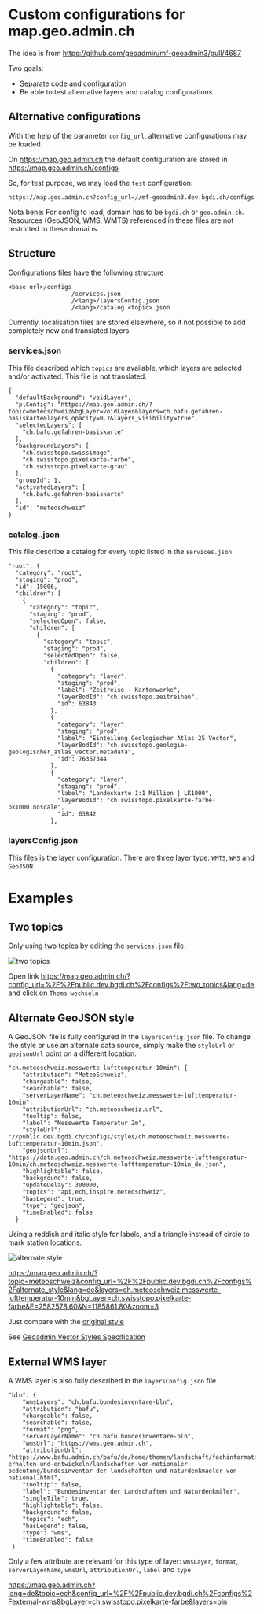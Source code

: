 Custom configurations for map.geo.admin.ch 
==========================================

The idea is from https://github.com/geoadmin/mf-geoadmin3/pull/4687

Two goals:

- Separate code and configuration
- Be able to test alternative layers and catalog configurations.


## Alternative configurations

With the help of the parameter `config_url`, alternative configurations may be loaded.

On https://map.geo.admin.ch the default configuration are stored in https://map.geo.admin.ch/configs

So, for test purpose, we may load the `test` configuration:

    https://map.geo.admin.ch?config_url=//mf-geoadmin3.dev.bgdi.ch/configs

Nota bene:
   For config to load, domain has to be `bgdi.ch` or `geo.admin.ch`. Resources 
   (GeoJSON, WMS, WMTS) referenced in these files are not restricted to these domains.


## Structure

Configurations files have the following structure

    <base url>/configs
                      /services.json
                      /<lang>/layersConfig.json
                      /<lang>/catalog.<topic>.json
    

Currently, localisation files are stored elsewhere, so it not possible to add completely new and translated layers.


### services.json

This file described which `topics` are available, which layers are selected and/or activated. This file is not translated.

    {
      "defaultBackground": "voidLayer",
      "plConfig": "https://map.geo.admin.ch/?topic=meteoschweiz&bgLayer=voidLayer&layers=ch.bafu.gefahren-basiskarte&layers_opacity=0.7&layers_visibility=true",
      "selectedLayers": [
        "ch.bafu.gefahren-basiskarte"
      ],
      "backgroundLayers": [
        "ch.swisstopo.swissimage",
        "ch.swisstopo.pixelkarte-farbe",
        "ch.swisstopo.pixelkarte-grau"
      ],
      "groupId": 1,
      "activatedLayers": [
        "ch.bafu.gefahren-basiskarte"
      ],
      "id": "meteoschweiz"
    }

### catalog.<topic>.json

This file describe a catalog for every topic listed in the `services.json` 

    "root": {
      "category": "root",
      "staging": "prod",
      "id": 15006,
      "children": [
        {
          "category": "topic",
          "staging": "prod",
          "selectedOpen": false,
          "children": [
            {
              "category": "topic",
              "staging": "prod",
              "selectedOpen": false,
              "children": [
                {
                  "category": "layer",
                  "staging": "prod",
                  "label": "Zeitreise - Kartenwerke",
                  "layerBodId": "ch.swisstopo.zeitreihen",
                  "id": 63843
                },
                {
                  "category": "layer",
                  "staging": "prod",
                  "label": "Einteilung Geologischer Atlas 25 Vector",
                  "layerBodId": "ch.swisstopo.geologie-geologischer_atlas_vector.metadata",
                  "id": 76357344
                },
                {
                  "category": "layer",
                  "staging": "prod",
                  "label": "Landeskarte 1:1 Million | LK1000",
                  "layerBodId": "ch.swisstopo.pixelkarte-farbe-pk1000.noscale",
                  "id": 63842
                },

### layersConfig.json

This files is the layer configuration. There are three layer type: `WMTS`, `WMS` and `GeoJSON`.

# Examples

## Two topics

Only using two topics by editing the `services.json` file.

![two topics](https://github.com/procrastinatio/geoadminch_configs/raw/master/images/two_topics.png "Only two topics")

Open link https://map.geo.admin.ch/?config_url=%2F%2Fpublic.dev.bgdi.ch%2Fconfigs%2Ftwo_topics&lang=de and click on `Thema wechseln`

## Alternate GeoJSON style

A GeoJSON file is fully configured in the `layersConfig.json` file. To change the style or use an alternate data source,
simply make the `styleUrl` or `geojsonUrl` point on a different location.


    "ch.meteoschweiz.messwerte-lufttemperatur-10min": {                                                                                                                                 
        "attribution": "MeteoSchweiz",
        "chargeable": false,
        "searchable": false,
        "serverLayerName": "ch.meteoschweiz.messwerte-lufttemperatur-10min",
        "attributionUrl": "ch.meteoschweiz.url",
        "tooltip": false,
        "label": "Messwerte Temperatur 2m",
        "styleUrl": "//public.dev.bgdi.ch/configs/styles/ch.meteoschweiz.messwerte-lufttemperatur-10min.json",
        "geojsonUrl": "https://data.geo.admin.ch/ch.meteoschweiz.messwerte-lufttemperatur-10min/ch.meteoschweiz.messwerte-lufttemperatur-10min_de.json",
        "highlightable": false,
        "background": false,
        "updateDelay": 300000,
        "topics": "api,ech,inspire,meteoschweiz",
        "hasLegend": true, 
        "type": "geojson",
        "timeEnabled": false 
      }

Using a reddish and italic style for labels, and a triangle instead of circle to mark station locations.

![alternate style](https://github.com/procrastinatio/geoadminch_configs/raw/master/images/meteo_alternate.png "Alternate geoJSON style")


https://map.geo.admin.ch/?topic=meteoschweiz&config_url=%2F%2Fpublic.dev.bgdi.ch%2Fconfigs%2Falternate_style&lang=de&layers=ch.meteoschweiz.messwerte-lufttemperatur-10min&bgLayer=ch.swisstopo.pixelkarte-farbe&E=2582578.60&N=1185861.80&zoom=3


Just compare with the [original style](https://map.geo.admin.ch/?topic=meteoschweiz&lang=de&layers=ch.meteoschweiz.messwerte-lufttemperatur-10min&bgLayer=ch.swisstopo.pixelkarte-farbe&E=2582506.29&N=1185883.68&zoom=3&catalogNodes=15046,15055)


See [Geoadmin Vector Styles Specification](https://github.com/geoadmin/mf-geoadmin3/blob/master/JSONSTYLES.md)


## External WMS layer

A WMS layer is also fully described in the `layersConfig.json` file

    "bln": {
        "wmsLayers": "ch.bafu.bundesinventare-bln",
        "attribution": "bafu",
        "chargeable": false,
        "searchable": false,
        "format": "png",
        "serverLayerName": "ch.bafu.bundesinventare-bln",
        "wmsUrl": "https://wms.geo.admin.ch",
        "attributionUrl": "https://www.bafu.admin.ch/bafu/de/home/themen/landschaft/fachinformationen/landschaftsqualitaet-erhalten-und-entwickeln/landschaften-von-nationaler-bedeutung/bundesinventar-der-landschaften-und-naturdenkmaeler-von-national.html",
        "tooltip": false,
        "label": "Bundesinventar der Landschaften und Naturdenkmäler",
        "singleTile": true,
        "highlightable": false,
        "background": false,
        "topics": "ech",
        "hasLegend": false,
        "type": "wms",
        "timeEnabled": false
     }

Only a few attribute are relevant for this type of layer: `wmsLayer`, `format`, `serverLayerName`, `wmsUrl`,  `attributionUrl`, `label` and `type`

https://map.geo.admin.ch?lang=de&topic=ech&config_url=%2F%2Fpublic.dev.bgdi.ch%2Fconfigs%2Fexternal-wms&bgLayer=ch.swisstopo.pixelkarte-farbe&layers=bln
